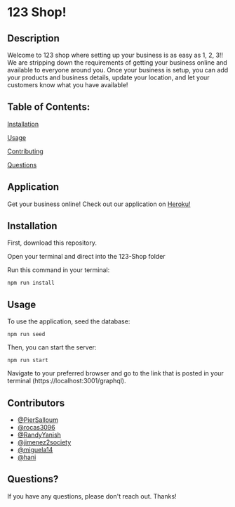 # 123 Shop!

## Description

Welcome to 123 shop where setting up your business is as easy as 1, 2, 3!! We are stripping down the requirements of getting your business online and available to everyone around you. Once your business is setup, you can add your products and business details, update your location, and let your customers know what you have available!

## Table of Contents:

[Installation](#installation)

[Usage](#usage)

[Contributing](#contributing)

[Questions](#questions)

## Application

Get your business online! Check out our application on [Heroku!](https://www.heroku.com/home)

## Installation

First, download this repository.

Open your terminal and direct into the 123-Shop folder

Run this command in your terminal:

```
npm run install
```

## Usage

To use the application, seed the database: 

```
npm run seed
```

Then, you can start the server:

```
npm run start
```

Navigate to your preferred browser and go to the link that is posted in your terminal (https://localhost:3001/graphql).

## Contributors

 - [@PierSalloum](https://github.com/PierSalloum)
 - [@rocas3096](https://github.com/rocas3096)
 - [@RandyYanish](https://github.com/RandyYanish)
 - [@jimenez2society](https://github.com/jimenez2society)
 - [@miguela14](https://github.com/miguela14)
 - [@hani](https://github.com/hani)

## Questions?

If you have any questions, please don't reach out. Thanks!
